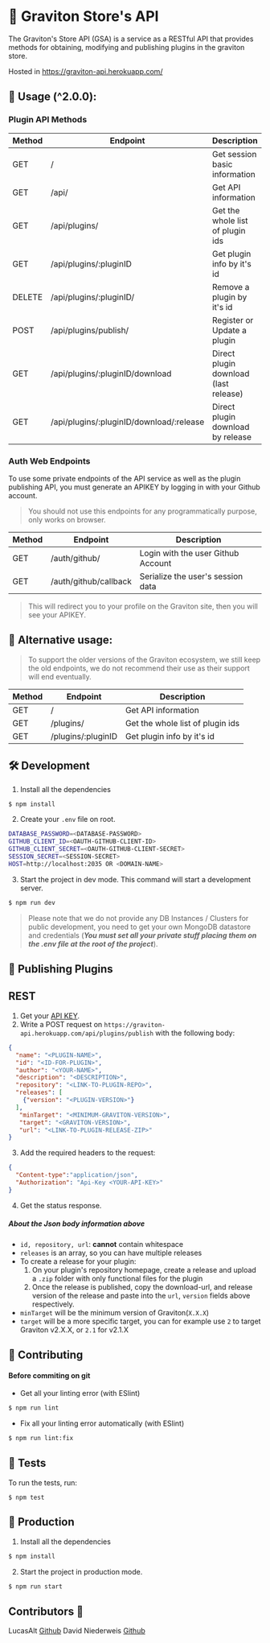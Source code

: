# 🎡 Graviton Store's API

The Graviton's Store API (GSA) is a service as a RESTful API that provides methods for obtaining, modifying and publishing plugins in the graviton store.

Hosted in https://graviton-api.herokuapp.com/

## 📖 Usage (^2.0.0): 

### Plugin API Methods

| Method | Endpoint | Description | Access |
| ------------- | ------------- | ----- | ---- |
| GET | / | Get session basic information | Private |
| GET | /api/ | Get API information | Public |
| GET | /api/plugins/ | Get the whole list of plugin ids | Public / Limited |
| GET | /api/plugins/:pluginID | Get plugin info by it's id | Public / Limited |
| DELETE | /api/plugins/:pluginID/ | Remove a plugin by it's id | Private |
| POST | /api/plugins/publish/ | Register or Update a plugin | Private |
| GET | /api/plugins/:pluginID/download | Direct plugin download (last release) | Public |
| GET | /api/plugins/:pluginID/download/:release | Direct plugin download by release | Public |

### Auth Web Endpoints

To use some private endpoints of the API service as well as the plugin publishing API, you must generate an APIKEY by logging in with your Github account.

> You should not use this endpoints for any programmatically purpose, only works on browser.

| Method | Endpoint | Description |
| --------------- | ------------- | ------ |
| GET | /auth/github/ | Login with the user Github Account |
| GET | /auth/github/callback | Serialize the user's session data |

> This will redirect you to your profile on the Graviton site, then you will see your APIKEY. 

## 📖 Alternative usage:

> To support the older versions of the Graviton ecosystem, we still keep the old endpoints, we do not recommend their use as their support will end eventually.

| Method | Endpoint | Description |
| ------------- | ------------- | ----- |
| GET | / | Get API information |
| GET | /plugins/ | Get the whole list of plugin ids |
| GET | /plugins/:pluginID | Get plugin info by it's id |

## 🛠️ Development

1. Install all the dependencies
```sh
$ npm install
```

2. Create your `.env` file on root.

```sh
DATABASE_PASSWORD=<DATABASE-PASSWORD>
GITHUB_CLIENT_ID=<OAUTH-GITHUB-CLIENT-ID>
GITHUB_CLIENT_SECRET=<OAUTH-GITHUB-CLIENT-SECRET>
SESSION_SECRET=<SESSION-SECRET>
HOST=http://localhost:2035 OR <DOMAIN-NAME>
```

3. Start the project in dev mode. This command will start a development server.
```sh
$ npm run dev
```
> Please note that we do not provide any DB Instances / Clusters for public development, you need to get your own MongoDB datastore and credentials (***You must set all your private stuff placing them on the .env file at the root of the project***).

## 🔌 Publishing Plugins

## REST

1. Get your [API KEY](http://graviton.netlify.app).
2. Write a POST request on `https://graviton-api.herokuapp.com/api/plugins/publish` with the following body:
```json
{
  "name": "<PLUGIN-NAME>",
  "id": "<ID-FOR-PLUGIN>",
  "author": "<YOUR-NAME>",
  "description": "<DESCRIPTION>",
  "repository": "<LINK-TO-PLUGIN-REPO>",
  "releases": [ 
    {"version": "<PLUGIN-VERSION>"}
  ],
   "minTarget": "<MINIMUM-GRAVITON-VERSION>",
   "target": "<GRAVITON-VERSION>",
   "url": "<LINK-TO-PLUGIN-RELEASE-ZIP>"
}
```
3. Add the required headers to the request:

```json
{
  "Content-type":"application/json",
  "Authorization": "Api-Key <YOUR-API-KEY>"
}
```

4. Get the status response.

##### About the Json body information above
* `id, repository, url`: __cannot__ contain whitespace
* `releases` is an array, so you can have multiple releases
* To create a release for your plugin:
  1. On your plugin's repository homepage, create a release and upload a `.zip` folder with only functional files for the plugin
  2. Once the release is published, copy the download-url, and release version of the release and paste into the `url`, `version` fields above respectively.
* `minTarget` will be the minimum version of Graviton(`X.X.X`)
* `target` will be a more specific target, you can for example use `2` to target Graviton v2.X.X, or `2.1` for v2.1.X



## 🎎 Contributing
#### Before commiting on git

* Get all your linting error (with ESlint)
```sh
$ npm run lint
```

* Fix all your linting error automatically (with ESlint)
```sh
$ npm run lint:fix
```

## 🧦 Tests

To run the tests, run:
```shell
$ npm test
```

## 💾 Production

1. Install all the dependencies
```sh
$ npm install
```

2. Start the project in production mode.
```sh
$ npm run start
```

## Contributors 🤠
LucasAlt [Github](https://github.com/LucasCtrl)
David Niederweis [Github](https://github.com/DJN1)
